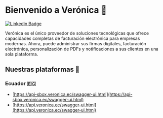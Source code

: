 # Bienvenido a Verónica 👋

[![Linkedin Badge](https://img.shields.io/badge/-Verónica-blue?style=flat-square&logo=Linkedin&logoColor=white&link=https://www.linkedin.com/company/veronica-ec/)](https://www.linkedin.com/company/veronica-ec/)

Verónica es el único proveedor de soluciones tecnológicas que ofrece capacidades completas de facturación electrónica para empresas modernas. Ahora, puede administrar sus firmas digitales, facturación electrónica, personalización de PDFs y notificaciones a sus clientes en una sola plataforma.

## Nuestras plataformas 🚀

### Ecuador 🇪🇨
- [https://api-sbox.veronica.ec/swagger-ui.html](https://api-sbox.veronica.ec/swagger-ui.html)
- [https://api.veronica.ec/swagger-ui.html](https://api.veronica.ec/swagger-ui.html)
